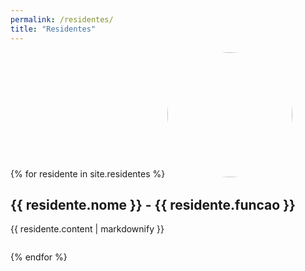 ```yaml
---
permalink: /residentes/
title: "Residentes"
---
```

<head>
  <style>
  	.residente-foto {
  	  border-radius: 50%;
  	  object-fit: cover;
	  width: 200px;
	  height: 200px;
  	}
  	.residente-block {
  	  display: inline-block;
  	}
  </style>
</head>
{% for residente in site.residentes %}
  <div class="residente-block">
    <img class="residente-foto" src="{{ relative_url }}assets/images/{{ residente.foto }}">
  </div>
  <div class="residente-block">
    <h2>{{ residente.nome }} - {{ residente.funcao }}</h2>
    <p>{{ residente.content | markdownify }}</p>
  </div>
  
{% endfor %}
